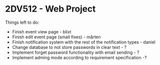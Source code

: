 # 2DV512 - Web Project

Things left to do:

- Finish event view page - blixt
- Finish edit event page (small fixes) - mårten
- Finish notification system with the rest of the notification types - daniel
- Change database to not store passwords in clear text - ?
- Implement forget password functionality with email sending - ?
- Implement adming mode according to requirement specification -?
